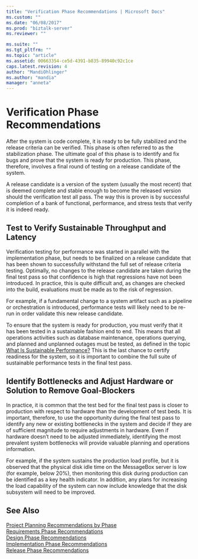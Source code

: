 ```yaml
---
title: "Verification Phase Recommendations | Microsoft Docs"
ms.custom: ""
ms.date: "06/08/2017"
ms.prod: "biztalk-server"
ms.reviewer: ""

ms.suite: ""
ms.tgt_pltfrm: ""
ms.topic: "article"
ms.assetid: 00663354-ce5d-4391-b835-89940c92c1ce
caps.latest.revision: 4
author: "MandiOhlinger"
ms.author: "mandia"
manager: "anneta"
---
```

# Verification Phase Recommendations
After the system is code complete, it is ready to be fully stabilized and the release criteria can be verified. This phase is often referred to as the stabilization phase. The ultimate goal of this phase is to identify and fix bugs and prove that the system is ready for production. This phase, therefore, involves a final round of testing on a release candidate of the system.  
  
 A release candidate is a version of the system (usually the most recent) that is deemed complete and stable enough to become the released version should the verification test all pass. The way this is proven is by successful completion of a bank of functional, performance, and stress tests that verify it is indeed ready.  
  
## Test to Verify Sustainable Throughput and Latency  
 Verification testing for performance was started in parallel with the implementation phase, but needs to be finalized on a release candidate that has been shown to successfully withstand the full set of release criteria testing. Optimally, no changes to the release candidate are taken during the final test pass so that confidence is high that regressions have not been introduced. In practice, this is quite difficult and, as changes are checked into the build, evaluations must be made as to the risk of regression.  
  
 For example, if a fundamental change to a system artifact such as a pipeline or orchestration is introduced, performance tests will likely need to be re-run in order validate this new release candidate.  
  
 To ensure that the system is ready for production, you must verify that it has been tested in a sustainable fashion end to end. This means that all operations activities such as database maintenance, operations querying, and planned and unplanned outages must be tested, as defined in the topic [What Is Sustainable Performance?](../core/what-is-sustainable-performance.md) This is the last chance to certify readiness for the system, so it is important to combine the full suite of sustainable performance tests in the final test pass.  
  
## Identify Bottlenecks and Adjust Hardware or Solution to Remove Goal-Blockers  
 In practice, it is common that the test bed for the final test pass is closer to production with respect to hardware than the development of test beds.  It is important, therefore, to use the opportunity during the final test pass to identify any new or existing bottlenecks in the system and decide if they are of sufficient magnitude to require adjustments in hardware. Even if hardware doesn’t need to be adjusted immediately, identifying the most prevalent system bottlenecks will provide valuable planning and operations information.  
  
 For example, if the system sustains the production load profile, but it is observed that the physical disk idle time on the MessageBox server is low (for example, below 20%), then monitoring this disk during production can be identified as a key health indicator. In addition, any plans for increasing the load capability of the system can now include knowledge that the disk subsystem will need to be improved.  
  
## See Also  
 [Project Planning Recommendations by Phase](../core/project-planning-recommendations-by-phase.md)   
 [Requirements Phase Recommendations](../core/requirements-phase-recommendations.md)   
 [Design Phase Recommendations](../core/design-phase-recommendations.md)   
 [Implementation Phase Recommendations](../core/implementation-phase-recommendations.md)   
 [Release Phase Recommendations](../core/release-phase-recommendations.md)